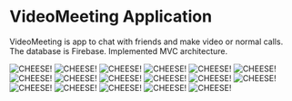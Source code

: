 # VideoMeeting Application

VideoMeeting is app to chat with friends and make video or normal calls.
The database is Firebase.
Implemented MVC architecture.


![CHEESE!](https://user-images.githubusercontent.com/74861262/217925062-7020b204-32e6-48cf-aa67-22c37cc6e2a2.png)
![CHEESE!](https://user-images.githubusercontent.com/74861262/217925085-60fbbf03-8157-45f6-a03f-3d2c54cf1743.png)
![CHEESE!](https://user-images.githubusercontent.com/74861262/217925126-114f4df0-6f20-4cc3-8251-1342901766ec.png)
![CHEESE!](https://user-images.githubusercontent.com/74861262/217925149-05155abe-7d1a-4b52-8936-52dbaec86619.png)
![CHEESE!](https://user-images.githubusercontent.com/74861262/217925203-eb17e0aa-da7c-4331-9229-99c9c2a74179.png)
![CHEESE!](https://user-images.githubusercontent.com/74861262/217925230-b0bdc409-21f7-4846-933d-85668bc77fe4.png)
![CHEESE!](https://user-images.githubusercontent.com/74861262/218147018-bded330e-32c0-4652-94a9-cc796766c513.png)
![CHEESE!](https://user-images.githubusercontent.com/74861262/218147048-9dc1761e-cad6-4aa4-bed4-42e2d0d23f18.png)
![CHEESE!](https://user-images.githubusercontent.com/74861262/218147268-09b78d16-e523-47dd-a26b-14e23f7f34d7.png)
![CHEESE!](https://user-images.githubusercontent.com/74861262/218147417-a519b0d6-ea7d-45f6-95ae-e18bb5fc366f.png)
![CHEESE!](https://user-images.githubusercontent.com/74861262/218147472-22f70655-7656-4169-8677-3515e17e6fe9.png)
![CHEESE!](https://user-images.githubusercontent.com/74861262/218147502-7501358b-1eee-410c-a240-543542a0846e.png)
![CHEESE!](https://user-images.githubusercontent.com/74861262/218147550-c4737fa2-7cfa-45d9-b95d-1ab0678a239a.png)
![CHEESE!](https://user-images.githubusercontent.com/74861262/218147575-e1a667cb-e440-4242-8d6c-57881490b610.png)
![CHEESE!](https://user-images.githubusercontent.com/74861262/218147639-f7386aad-4589-4b48-88b7-391a8a27a5d6.png)
![CHEESE!](https://user-images.githubusercontent.com/74861262/218147670-24fdf6da-3ddc-4196-aecf-c53248347f1d.png)
![CHEESE!](https://user-images.githubusercontent.com/74861262/218147715-e322bbce-d6ee-44eb-b089-ed5b0f0bfd0a.png)
